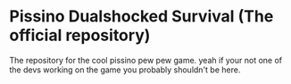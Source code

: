 # Pissino Dualshocked Survival (The official repository)
The repository for the cool pissino pew pew game. yeah if your not one of the devs working on the game you probably shouldn't be here.
